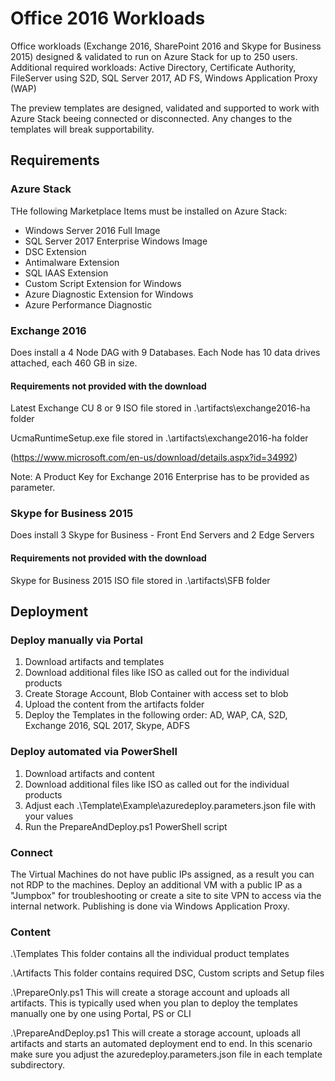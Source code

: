 # Office 2016 Workloads

Office workloads (Exchange 2016, SharePoint 2016 and Skype for Business 2015) designed & validated to run on Azure Stack for up to 250 users.
Additional required workloads: Active Directory, Certificate Authority, FileServer using S2D, SQL Server 2017, AD FS, Windows Application Proxy (WAP)

The preview templates are designed, validated and supported to work with Azure Stack beeing connected or disconnected. Any changes to the templates will break supportability. 


## Requirements

### Azure Stack

THe following Marketplace Items must be installed on Azure Stack:

- Windows Server 2016 Full Image
- SQL Server 2017 Enterprise Windows Image
- DSC Extension
- Antimalware Extension
- SQL IAAS Extension
- Custom Script Extension for Windows
- Azure Diagnostic Extension for Windows
- Azure Performance Diagnostic


### Exchange 2016

Does install a 4 Node DAG with 9 Databases. Each Node has 10 data drives attached, each 460 GB in size.

#### Requirements not provided with the download
Latest Exchange CU 8 or 9 ISO file stored in .\artifacts\exchange2016-ha folder

UcmaRuntimeSetup.exe file stored in .\artifacts\exchange2016-ha folder

(https://www.microsoft.com/en-us/download/details.aspx?id=34992)

Note: A Product Key for Exchange 2016 Enterprise has to be provided as parameter. 

### Skype for Business 2015

Does install 3 Skype for Business - Front End Servers and 2 Edge Servers

#### Requirements not provided with the download
Skype for Business 2015 ISO file stored in .\artifacts\SFB folder


## Deployment

### Deploy manually via Portal
1. Download artifacts and templates
2. Download additional files like ISO as called out for the individual products
3. Create Storage Account, Blob Container with access set to blob
4. Upload the content from the artifacts folder
5. Deploy the Templates in the following order: AD, WAP, CA, S2D, Exchange 2016, SQL 2017, Skype, ADFS

### Deploy automated via PowerShell
1. Download artifacts and content
2. Download additional files like ISO as called out for the individual products
3. Adjust each .\Template\Example\azuredeploy.parameters.json file with your values 
3. Run the PrepareAndDeploy.ps1 PowerShell script

### Connect

The Virtual Machines do not have public IPs assigned, as a result you can not RDP to the machines. Deploy an additional VM with a public IP as a "Jumpbox" for troubleshooting or create
a site to site VPN to access via the internal network. Publishing is done via Windows Application Proxy.

### Content

.\Templates
This folder contains all the individual product templates

.\Artifacts
This folder contains required DSC, Custom scripts and Setup files

.\PrepareOnly.ps1
This will create a storage account and uploads all artifacts. This is typically used when you plan to deploy the templates manually one by one using Portal, PS or CLI

.\PrepareAndDeploy.ps1
This will create a storage account, uploads all artifacts and starts an automated deployment end to end. In this scenario make sure you adjust the azuredeploy.parameters.json file in each template subdirectory.
